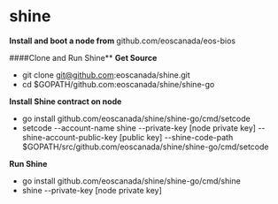 # shine

**Install and boot a node from** github.com/eoscanada/eos-bios
  
####Clone and Run Shine**
**Get Source**
* git clone git@github.com:eoscanada/shine.git
* cd $GOPATH/github.com:eoscanada/shine/shine-go

**Install Shine contract on node**     
* go install github.com/eoscanada/shine/shine-go/cmd/setcode
* setcode --account-name shine --private-key [node private key] --shine-account-public-key [public key] --shine-code-path $GOPATH/src/github.com/eoscanada/shine/shine-go/cmd/setcode 

**Run Shine**  
* go install github.com/eoscanada/shine/shine-go/cmd/shine
* shine --private-key [node private key]